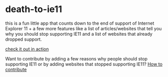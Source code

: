 # death-to-ie11

this is a fun little app that counts down to the end of support of Internet Explorer 11 + a few more features like a list of articles/websites that tell you why you should stop supporting IE11 and a list of websites that already dropped support.

[check it out in action](https://death-to-ie11.com/)

Want to contribute by adding a few reasons why people should stop supporting IE11 or by adding websites that stopped supporting IE11?
[How to contribute](CONTRIBUTING.md)
